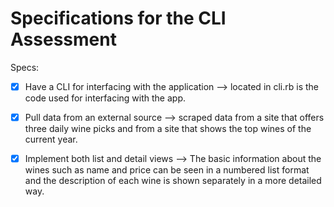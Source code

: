 # Specifications for the CLI Assessment

Specs:
- [x] Have a CLI for interfacing with the application --> located in cli.rb is the code used for interfacing with the app.

- [x] Pull data from an external source --> scraped data from a site that offers three daily wine picks and from a site that shows the top wines of the current year.

- [x] Implement both list and detail views --> The basic information about the wines such as name and price can be seen in a numbered list format and the description of each wine is shown separately in a more detailed way.
